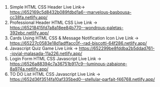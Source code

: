 1) Simple HTML CSS Header Live Link->  https://652169c5d8432b089fdbd1a6--marvelous-basbousa-cc38fa.netlify.app/
2) Professional Header HTML CSS Live Link -> https://65218415fd7a8a18ee84b770--wondrous-paletas-392ebc.netlify.app/
3) Cards Using HTML CSS & Message Notification Icon Live Link -> https://65227c0583e18d1adffacc0f--rad-biscotti-64f286.netlify.app/
4) Javascript Quiz Game Live Link -> https://652299be8fddba2b5ddad761--jovial-malasada-11a226.netlify.app/
5) Login Form HTML CSS Javascript Live Link -> https://6526a88394c7a36751b917c9--luminous-zabaione-8a974a.netlify.app/
6) TO DO List HTML CSS Javascript Live Link -> https://652d36f3514fa10af335bed0--stellular-parfait-f46768.netlify.app/
